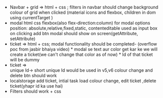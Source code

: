 * Navbar + grid => html + css ; filters in navbar should change background colour of grid when clicked (material icons and flexbox, children in dom using currentTarget )
* modal html css 
    flexbox(also flex-direction:column) for modal options  
    position: absolute,relative,fixed,static, 
    contenteditable used as input box 
    on clicking add btn modal should show on screen(getAttribute, setAttribute)
* ticket => html + css; modal functionality should be completed- (overflow poc from jasbir bhaiya video)
        * modal se text aur color get kar ke we will create a ticket(we can't change that color as of now)
        * Id of that ticket will be dummy
* ticket =>  
    unique Id-> short unique Id would be used in v5,v6
    colour change and
    delete btn should work
* localstorage
        add ticket, intial task load
        colour change, edit ticket ,delete ticket(yhapr id ka use hai)
* Filters should work + css



